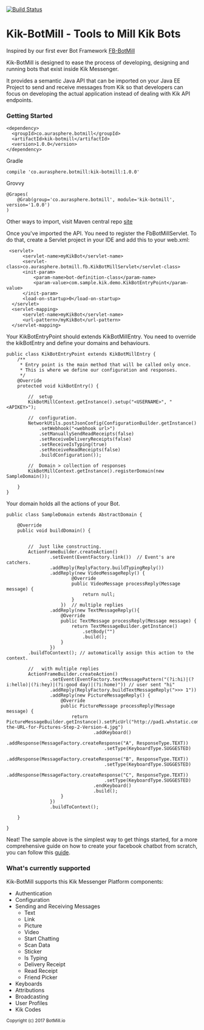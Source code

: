 [![Build Status](https://travis-ci.org/BotMill/kik-botmill.svg?branch=master)](https://travis-ci.org/BotMill/kik-botmill)

# Kik-BotMill - Tools to Mill Kik Bots

Inspired by our first ever Bot Framework [FB-BotMill](https://github.com/BotMill/fb-botmill)

Kik-BotMill is designed to ease the process of developing, designing and running bots that exist inside Kik Messenger. 

It provides a semantic Java API that can be imported on your Java EE Project to send and receive messages from Kik so that developers can focus on developing the actual application instead of dealing with Kik API endpoints.

**<h3>Getting Started</h3>**

	<dependency>
	  <groupId>co.aurasphere.botmill</groupId>
	  <artifactId>kik-botmill</artifactId>
	  <version>1.0.0</version>
	</dependency>
	
Gradle
    
    compile 'co.aurasphere.botmill:kik-botmill:1.0.0'

Grovvy

    @Grapes( 
        @Grab(group='co.aurasphere.botmill', module='kik-botmill', version='1.0.0') 
    )
    
Other ways to import, visit Maven central repo [site](http://search.maven.org/#search%7Cga%7C1%7Ca%3A%22kik-botmill%22) 

Once you've imported the API. You need to register the FbBotMillServlet. To do that, create a Servlet project in your IDE and add this to your web.xml:

     <servlet>
		  <servlet-name>myKikBot</servlet-name>
		  <servlet-class>co.aurasphere.botmill.fb.KikBotMillServlet</servlet-class>
		  <init-param>
			  <param-name>bot-definition-class</param-name>
			  <param-value>com.sample.kik.demo.KikBotEntryPoint</param-value>
		  </init-param>
		  <load-on-startup>0</load-on-startup>
	  </servlet>
	  <servlet-mapping>
		  <servlet-name>myKikBot</servlet-name>
		  <url-pattern>/myKikBot</url-pattern>
	  </servlet-mapping>
	  
	  
Your KikBotEntryPoint should extends KikBotMillEntry. You need to override the kikBotEntry and define your domains and behaviours.

    public class KikBotEntryPoint extends KikBotMillEntry {
		/**
		 * Entry point is the main method that will be called only once.
		 * This is where we define our configuration and responses.
		 */
		@Override
		protected void kikBotEntry() {
			
			//	setup
			KikBotMillContext.getInstance().setup("<USERNAME>", "<APIKEY>");
			
			//	configuration.
			NetworkUtils.postJsonConfig(ConfigurationBuilder.getInstance()
				.setWebhook("<webhook url>")
				.setManuallySendReadReceipts(false)
				.setReceiveDeliveryReceipts(false)
				.setReceiveIsTyping(true)
				.setReceiveReadReceipts(false)
				.buildConfiguration());
			
			//	Domain > collection of responses
			KikBotMillContext.getInstance().registerDomain(new SampleDomain());
			
		}
	}
	
Your domain holds all the actions of your Bot.

	public class SampleDomain extends AbstractDomain {
	
		@Override
		public void buildDomain() {
			
			
			//	Just like constructing.
			ActionFrameBuilder.createAction()
					.setEvent(EventFactory.link())	// Event's are catchers. 
					.addReply(ReplyFactory.buildTypingReply())
					.addReply(new VideoMessageReply() {
							@Override
							public VideoMessage processReply(Message message) {
								return null;
							}
						})	// multiple replies
					.addReply(new TextMessageReply(){
						@Override
						public TextMessage processReply(Message message) {
							return TextMessageBuilder.getInstance()
								.setBody("")
								.build();
						}
					}) 
			.buildToContext(); // automatically assign this action to the context.
			
			//	 with multiple replies
			ActionFrameBuilder.createAction()
					.setEvent(EventFactory.textMessagePattern("(?i:hi)|(?i:hello)|(?i:hey)|(?i:good day)|(?i:home)")) // user sent "hi"
					.addReply(ReplyFactory.buildTextMessageReply(">>> 1"))
					.addReply(new PictureMessageReply() {
						@Override
						public PictureMessage processReply(Message message) {
							return PictureMessageBuilder.getInstance().setPicUrl("http://pad1.whstatic.com/images/9/9b/Get-the-URL-for-Pictures-Step-2-Version-4.jpg")
									.addKeyboard()
										.addResponse(MessageFactory.createResponse("A", ResponseType.TEXT))
										.setType(KeyboardType.SUGGESTED)
										.addResponse(MessageFactory.createResponse("B", ResponseType.TEXT))
										.setType(KeyboardType.SUGGESTED)
										.addResponse(MessageFactory.createResponse("C", ResponseType.TEXT))
										.setType(KeyboardType.SUGGESTED)
									.endKeyboard()
									.build();
						}
					})
					.buildToContext();
			
		}
		
	}

Neat! The sample above is the simplest way to get things started, for a more comprehensive guide on how to create your facebook chatbot from scratch, you can follow this [guide](https://github.com/BotMill/fb-botmill/wiki/Developing-with-FB-BotMill). 

**<h3>What's currently supported</h3>**

Kik-BotMill supports this Kik Messenger Platform components:

- Authentication
- Configuration
- Sending and Receiving Messages
	- Text
	- Link
	- Picture
	- Video
	- Start Chatting
	- Scan Data
	- Sticker
	- Is Typing
	- Delivery Receipt
	- Read Receipt
	- Friend Picker
- Keyboards
- Attributions
- Broadcasting
- User Profiles
- Kik Codes  


<sub>Copyright (c) 2017 BotMill.io</sub>
